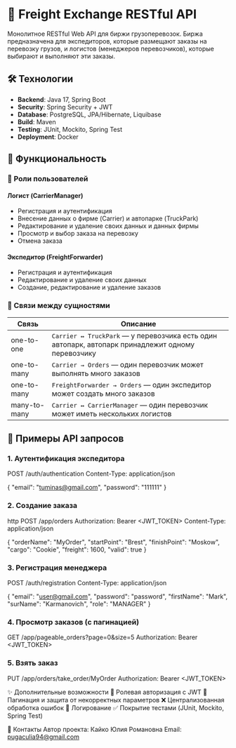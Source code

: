 # 🚛 Freight Exchange RESTful API

Монолитное RESTful Web API для биржи грузоперевозок. Биржа предназначена для экспедиторов, которые размещают заказы на перевозку грузов, и логистов (менеджеров перевозчиков), которые выбирают и выполняют эти заказы.

## 🛠 Технологии

- **Backend**: Java 17, Spring Boot
- **Security**: Spring Security + JWT
- **Database**: PostgreSQL, JPA/Hibernate, Liquibase
- **Build**: Maven
- **Testing**: JUnit, Mockito, Spring Test
- **Deployment**: Docker

## 📌 Функциональность

### 👥 Роли пользователей

#### Логист (CarrierManager)
- Регистрация и аутентификация
- Внесение данных о фирме (Carrier) и автопарке (TruckPark)
- Редактирование и удаление своих данных и данных фирмы
- Просмотр и выбор заказа на перевозку
- Отмена заказа

#### Экспедитор (FreightForwarder)
- Регистрация и аутентификация
- Редактирование и удаление своих данных
- Создание, редактирование и удаление заказов

### 🔗 Связи между сущностями

| Связь         | Описание |
|---------------|----------|
| one-to-one    | `Carrier ↔ TruckPark` — у перевозчика есть один автопарк, автопарк принадлежит одному перевозчику |
| one-to-many   | `Carrier → Orders` — один перевозчик может выполнять много заказов |
| one-to-many   | `FreightForwarder → Orders` — один экспедитор может создать много заказов |
| many-to-many  | `Carrier ↔ CarrierManager` — один перевозчик может иметь нескольких логистов |

## 🚀 Примеры API запросов

### 1. Аутентификация экспедитора

POST /auth/authentication
Content-Type: application/json

{
  "email": "tuminas@gmail.com",
  "password": "111111"
}

### 2. Создание заказа
http
POST /app/orders
Authorization: Bearer <JWT_TOKEN>
Content-Type: application/json

{
  "orderName": "MyOrder",
  "startPoint": "Brest",
  "finishPoint": "Moskow",
  "cargo": "Cookie",
  "freight": 1600,
  "valid": true
}

### 3. Регистрация менеджера
POST /auth/registration
Content-Type: application/json

{
  "email": "user@gmail.com",
  "password": "password",
  "firstName": "Mark",
  "surName": "Karmanovich",
  "role": "MANAGER"
}

### 4. Просмотр заказов (с пагинацией)
GET /app/pageable_orders?page=0&size=5
Authorization: Bearer <JWT_TOKEN>

### 5. Взять заказ
PUT /app/orders/take_order/MyOrder
Authorization: Bearer <JWT_TOKEN>

✨ Дополнительные возможности
🔐 Ролевая авторизация с JWT
📄 Пагинация и защита от некорректных параметров
❌ Централизованная обработка ошибок
📝 Логирование
✅ Покрытие тестами (JUnit, Mockito, Spring Test)

📧 Контакты
Автор проекта: Кайко Юлия Романовна
Email: pugaculia94@gmail.com
